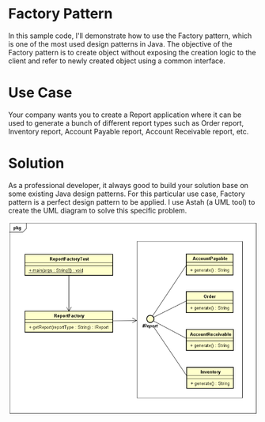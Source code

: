 # Factory Pattern

In this sample code, I'll demonstrate how to use the Factory pattern, which is one of the most used design patterns in Java. The objective of the Factory pattern is to create object without exposing the creation logic to the client and refer to newly created object using a common interface.

# Use Case

Your company wants you to create a Report application where it can be used to generate a bunch of different report types such as Order report, Inventory report, Account Payable report, Account Receivable report, etc.

# Solution

As a professional developer, it always good to build your solution base on some existing Java design patterns. For this particular use case, Factory pattern is a perfect design pattern to be applied. I use Astah (a UML tool) to create the UML diagram to solve this specific problem. 

![](images/FactoryPatternUML.png?raw=true)
